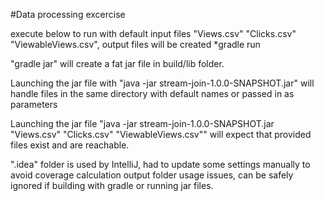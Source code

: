 #Data processing excercise

execute below to run with default input files "Views.csv" "Clicks.csv" "ViewableViews.csv", output files will be created
*gradle run  

"gradle jar" will create a fat jar file in build/lib folder. 

Launching the jar file with "java -jar stream-join-1.0.0-SNAPSHOT.jar" will handle files in the same directory with default names or passed in as parameters

Launching the jar file "java -jar stream-join-1.0.0-SNAPSHOT.jar "Views.csv" "Clicks.csv" "ViewableViews.csv"" will expect that provided files exist and are reachable.

".idea" folder is used by IntelliJ, had to update some settings manually to avoid coverage calculation output folder usage issues, can be safely ignored if building with gradle or running jar files.
